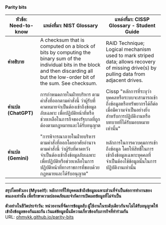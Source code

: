**Parity bits**

| **หัวข้อ: Need-to-know**    | **แหล่งที่มา: NIST Glossary**  | **แหล่งที่มา: CISSP Glossary - Student Guide**                                                                                                                                   |
|-------------------|--------------------------------------------------------------------------------------------------------------------------------------|----------------------------------------------------------------------------------------------------------------------------------------------------------|
| **คำอธิบาย**     |A checksum that is computed on a block of bits by computing the binary sum of the individual bits in the block and then discarding all but the low-order bit of the sum. See checksum.  | RAID Technique; Logical mechanism used to mark striped data; allows recovery of missing drive(s) by pulling data from adjacent drives.  |
| **คำแปล (ChatGPT)** | การกำหนดภายในฝ่ายบริหาร ตามคำสั่งที่ออกตามคำสั่งนี้ ว่าผู้รับที่คาดหมายจำเป็นต้องเข้าถึงข้อมูลลับเฉพาะ เพื่อปฏิบัติหน้าที่หรือช่วยเหลือในภารกิจของรัฐบาลที่ถูกต้องตามกฎหมายและได้รับอนุญาต | Cissp "หลักการที่ระบุว่าบุคคลหรือระบบจะสามารถเข้าถึงข้อมูลหรือทรัพยากรได้ก็ต่อเมื่อมีความจำเป็นอย่างยิ่งสำหรับการปฏิบัติงานหรือบทบาทที่ได้รับมอบหมายเท่านั้น"    |
| **คำแปล (Gemini)** | "การพิจารณาภายในฝ่ายบริหาร ตามคำสั่งที่ออกโดยอาศัยอำนาจตามคำสั่งนี้ ว่าผู้รับที่คาดหวังจำเป็นต้องเข้าถึงข้อมูลลับเฉพาะ เพื่อปฏิบัติหรือช่วยเหลือในการปฏิบัติหน้าที่ทางราชการที่ชอบด้วยกฎหมายและได้รับอนุญาต"| หลักการในการควบคุมการเข้าถึงข้อมูล โดยให้สิทธิ์ในการเข้าถึงข้อมูลเฉพาะบุคคลที่จำเป็นต้องใช้ข้อมูลนั้นในการปฏิบัติงานเท่านั้น |


---

**สรุปโดยตัวเอง (Myself): หลักการที่ให้บุคคลเข้าถึงข้อมูลเฉพาะส่วนที่จำเป็นต่อการทำงานของตนเองเท่านั้น เพื่อรักษาความปลอดภัยและจำกัดการเปิดเผยข้อมูลที่ไม่จำเป็น**  
 

**ตัวอย่างในชีวิตประจำวัน: หน่วยงานที่จัดการข้อมูลลับ ผู้ใช้งานในระดับเดียวกันจะไม่ได้รับอนุญาตให้เข้าถึงข้อมูลของกันและกัน เว้นแต่ข้อมูลนั้นมีความเกี่ยวข้องกับภารกิจที่ทำร่วมกัน**  
URL: <a href="https://Ohmykk.github.io/">ohmykk.github.io/parity-bits
